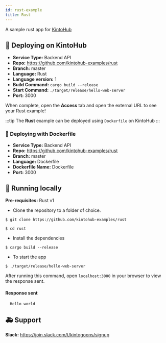 ```yaml
---
id: rust-example
title: Rust
---
```


A sample rust app for [KintoHub](https://kintohub.com)

## :rocket: Deploying on KintoHub

- **Service Type:** Backend API
- **Repo:** https://github.com/kintohub-examples/rust
- **Branch:** master
- **Language:** Rust
- **Language version:** 1
- **Build Command:** `cargo build --release`
- **Start Command:** `./target/release/hello-web-server`
- **Port:** 3000

When complete, open the **Access** tab and open the external URL to see your Rust example!

:::tip
The **Rust** example can be deployed using `Dockerfile` on KintoHub
:::

### :dolphin: Deploying with Dockerfile

- **Service Type:** Backend API
- **Repo:** https://github.com/kintohub-examples/rust
- **Branch:** master
- **Language:** Dockerfile
- **Dockerfile Name:** Dockerfile
- **Port:** 3000

## :hammer: Running locally

**Pre-requisites:** Rust v1

- Clone the repository to a folder of choice.

```
$ git clone https://github.com/kintohub-examples/rust

$ cd rust
```

- Install the dependencies

```
$ cargo build --release
```

- To start the app

```
$ ./target/release/hello-web-server
```

After running this command, open `localhost:3000` in your browser to view the response sent.

#### Response sent

```
  Hello world
```

## :ambulance: Support

**Slack:** https://join.slack.com/t/kintogoons/signup
